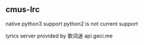 ## cmus-lrc

native python3 support
python2 is not current support

lyrics server provided by 歌词迷 api.geci.me

